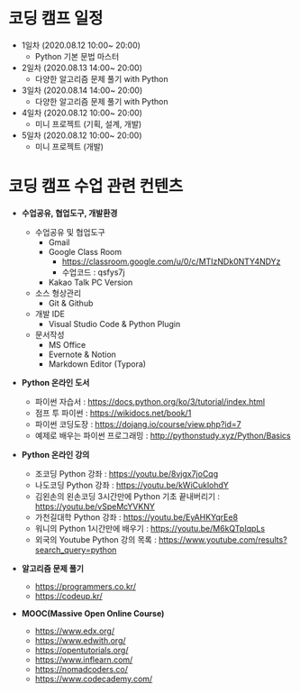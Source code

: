 # 코딩 캠프 일정

* 1일차 (2020.08.12 10:00~ 20:00)
  * Python 기본 문법 마스터
* 2일차 (2020.08.13 14:00~ 20:00)
  * 다양한 알고리즘 문제 풀기 with Python
* 3일차 (2020.08.14 14:00~ 20:00)
  * 다양한 알고리즘 문제 풀기 with Python
* 4일차 (2020.08.12 10:00~ 20:00)
  * 미니 프로젝트 (기획, 설계, 개발)
* 5일차 (2020.08.12 10:00~ 20:00)
  * 미니 프로젝트 (개발)



# 코딩 캠프 수업 관련 컨텐츠

* **수업공유, 협업도구, 개발환경**
  
  * 수업공유 및 협업도구
    * Gmail 
    * Google Class Room
      * https://classroom.google.com/u/0/c/MTIzNDk0NTY4NDYz
      * 수업코드 : qsfys7j
    * Kakao Talk PC Version
  * 소스 형상관리
    * Git & Github
  * 개발 IDE
    * Visual Studio Code & Python Plugin 
  * 문서작성
    * MS Office
    * Evernote & Notion
    * Markdown Editor (Typora)
  
* **Python 온라인 도서**
  
  * 파이썬 자습서 : https://docs.python.org/ko/3/tutorial/index.html
  * 점프 투 파이썬 : https://wikidocs.net/book/1
  * 파이썬 코딩도장 : https://dojang.io/course/view.php?id=7
  * 예제로 배우는 파이썬 프로그래밍 : http://pythonstudy.xyz/Python/Basics
  
* **Python 온라인 강의**
  * 조코딩 Python 강좌 : https://youtu.be/8vjgx7joCqg
  * 나도코딩 Python 강좌 : https://youtu.be/kWiCuklohdY
  * 김왼손의 왼손코딩 3시간만에 Python 기초 끝내버리기 : https://youtu.be/vSpeMcYVKNY
  * 가천길대학 Python 강좌 : https://youtu.be/EyAHKYqrEe8
  * 워니의 Python 1시간만에 배우기 : https://youtu.be/M6kQTpIqpLs
  * 외국의 Youtube Python 강의 목록 : https://www.youtube.com/results?search_query=python
  
* **알고리즘 문제 풀기**
  * https://programmers.co.kr/
  * https://codeup.kr/

* **MOOC(Massive Open Online Course)**
  * https://www.edx.org/
  * https://www.edwith.org/
  * https://opentutorials.org/
  * https://www.inflearn.com/
  * https://nomadcoders.co/
  * https://www.codecademy.com/
  
  

